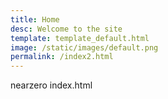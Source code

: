 ```yaml
---
title: Home
desc: Welcome to the site
template: template_default.html
image: /static/images/default.png
permalink: /index2.html
---
```

nearzero index.html
